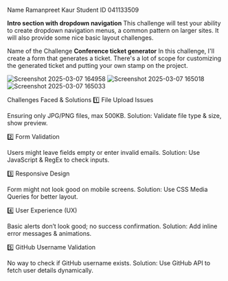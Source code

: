 Name Ramanpreet Kaur 
Student ID 041133509

**Intro section with dropdown navigation**
This challenge will test your ability to create dropdown navigation menus, a common pattern on larger sites. 
It will also provide some nice basic layout challenges.

Name of the Challenge 
**Conference ticket generator**
In this challenge, I'll create a form that generates a ticket.
There's a lot of scope for customizing the generated ticket and putting your own stamp on the project.

![Screenshot 2025-03-07 164958](https://github.com/user-attachments/assets/87f271f7-aafb-4ca7-a011-b8047ad95332)
![Screenshot 2025-03-07 165018](https://github.com/user-attachments/assets/87cd0ca0-e3f1-4a78-a632-0a1663252386)
![Screenshot 2025-03-07 165033](https://github.com/user-attachments/assets/b3dba471-d400-4c70-be0f-00c85a8a6293)


Challenges Faced & Solutions 
1️⃣ File Upload Issues

Ensuring only JPG/PNG files, max 500KB.
Solution: Validate file type & size, show preview.

2️⃣ Form Validation

Users might leave fields empty or enter invalid emails.
Solution: Use JavaScript & RegEx to check inputs.

3️⃣ Responsive Design

Form might not look good on mobile screens.
Solution: Use CSS Media Queries for better layout.

4️⃣ User Experience (UX)

Basic alerts don’t look good; no success confirmation.
Solution: Add inline error messages & animations.

5️⃣ GitHub Username Validation

No way to check if GitHub username exists.
Solution: Use GitHub API to fetch user details dynamically.


